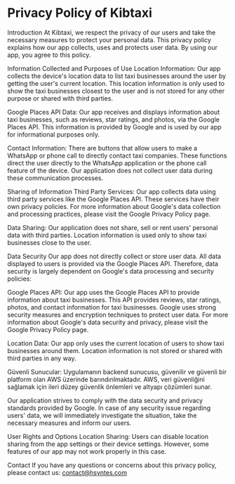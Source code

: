 # Privacy Policy of Kibtaxi

Introduction
At Kibtaxi, we respect the privacy of our users and take the necessary measures to protect your personal data. This privacy policy explains how our app collects, uses and protects user data. By using our app, you agree to this policy.

Information Collected and Purposes of Use
Location Information: Our app collects the device's location data to list taxi businesses around the user by getting the user's current location. This location information is only used to show the taxi businesses closest to the user and is not stored for any other purpose or shared with third parties.

Google Places API Data: Our app receives and displays information about taxi businesses, such as reviews, star ratings, and photos, via the Google Places API. This information is provided by Google and is used by our app for informational purposes only.

Contact Information: There are buttons that allow users to make a WhatsApp or phone call to directly contact taxi companies. These functions direct the user directly to the WhatsApp application or the phone call feature of the device. Our application does not collect user data during these communication processes.

Sharing of Information
Third Party Services: Our app collects data using third party services like the Google Places API. These services have their own privacy policies. For more information about Google's data collection and processing practices, please visit the Google Privacy Policy page.

Data Sharing: Our application does not share, sell or rent users' personal data with third parties. Location information is used only to show taxi businesses close to the user.

Data Security
Our app does not directly collect or store user data. All data displayed to users is provided via the Google Places API. Therefore, data security is largely dependent on Google's data processing and security policies:

Google Places API: Our app uses the Google Places API to provide information about taxi businesses. This API provides reviews, star ratings, photos, and contact information for taxi businesses. Google uses strong security measures and encryption techniques to protect user data. For more information about Google's data security and privacy, please visit the Google Privacy Policy page.

Location Data: Our app only uses the current location of users to show taxi businesses around them. Location information is not stored or shared with third parties in any way.

Güvenli Sunucular: Uygulamanın backend sunucusu, güvenilir ve güvenli bir platform olan AWS üzerinde barındırılmaktadır. AWS, veri güvenliğini sağlamak için ileri düzey güvenlik önlemleri ve altyapı çözümleri sunar.

Our application strives to comply with the data security and privacy standards provided by Google. In case of any security issue regarding users' data, we will immediately investigate the situation, take the necessary measures and inform our users.

User Rights and Options
Location Sharing: Users can disable location sharing from the app settings or their device settings. However, some features of our app may not work properly in this case.

Contact
If you have any questions or concerns about this privacy policy, please contact us: contact@hsyntes.com
